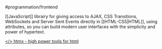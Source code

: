 #programmation/frontend 

[[JavaScript]] librairy for giving access to AJAX, CSS Transitions, WebSockets and Server Sent Events directly in [[HTML-CSS|HTML]], using attributes, so you can build modern user interfaces with the simplicity and power of hypertext.

[&lt;&#x2F;&gt; htmx - high power tools for html](https://htmx.org)
